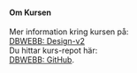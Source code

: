 #### Om Kursen

Mer information kring kursen på: <br>[DBWEBB: Design-v2](https://dbwebb.se/kurser/design-v2)<br>
Du hittar kurs-repot här: <br>[DBWEBB: GitHub](https://github.com/dbwebb-se/design).
